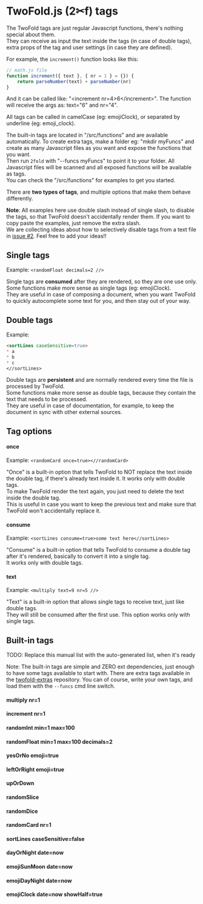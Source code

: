 # TwoFold.js (2✂︎f) tags

The TwoFold tags are just regular Javascript functions, there's nothing special about them.<br/>
They can receive as input the text inside the tags (in case of double tags), extra props of the tag and user settings (in case they are defined).

For example, the `increment()` function looks like this:

```js
// math.js file
function increment({ text }, { nr = 1 } = {}) {
    return parseNumber(text) + parseNumber(nr)
}
```

And it can be called like: "&lt;increment nr=4>6&lt;/increment>".
The function will receive the args as: text="6" and nr="4".

All tags can be called in camelCase (eg: emojiClock), or separated by underline (eg: emoji_clock).

The built-in tags are located in "/src/functions" and are available automatically.
To create extra tags, make a folder eg: "mkdir myFuncs" and create as many Javascript files as you want and expose the functions that you want.<br/>
Then run `2fold` with "--funcs myFuncs" to point it to your folder. All Javascript files will be scanned and all exposed functions will be available as tags.<br/>
You can check the "/src/functions" for examples to get you started.

There are **two types of tags**, and multiple options that make them behave differently.

**Note**: All examples here use double slash instead of single slash, to disable the tags, so that TwoFold doesn't accidentally render them. If you want to copy paste the examples, just remove the extra slash.<br/>
We are collecting ideas about how to selectively disable tags from a text file in [issue #2](https://github.com/ShinyTrinkets/twofold.js/issues/2). Feel free to add your ideas!!


## Single tags

Example: `<randomFloat decimals=2 //>`

Single tags are **consumed** after they are rendered, so they are one use only.<br/>
Some functions make more sense as single tags (eg: emojiClock).<br/>
They are useful in case of composing a document, when you want TwoFold to quickly autocomplete some text for you, and then stay out of your way.


## Double tags

Example:

```md
<sortLines caseSensitive=true>
* a
* b
* c
<//sortLines>
```

Double tags are **persistent** and are normally rendered every time the file is processed by TwoFold.<br/>
Some functions make more sense as double tags, because they contain the text that needs to be processed.<br/>
They are useful in case of documentation, for example, to keep the document in sync with other external sources.


## Tag options

#### once

Example: `<randomCard once=true><//randomCard>`

"Once" is a built-in option that tells TwoFold to NOT replace the text inside the double tag, if there's already text inside it.
It works only with double tags.<br/>
To make TwoFold render the text again, you just need to delete the text inside the double tag.<br/>
This is useful in case you want to keep the previous text and make sure that TwoFold won't accidentally replace it.

#### consume

Example: `<sortLines consume=true>some text here<//sortLines>`

"Consume" is a built-in option that tells TwoFold to consume a double tag after it's rendered, basically to convert it into a single tag.<br/>
It works only with double tags.

#### text

Example: `<multiply text=9 nr=5 //>`

"Text" is a built-in option that allows single tags to receive text, just like double tags.<br/>
They will still be consumed after the first use. This option works only with single tags.


## Built-in tags

TODO: Replace this manual list with the auto-generated list, when it's ready

Note: The built-in tags are simple and ZERO ext dependencies, just enough to have some tags available to start with.
There are extra tags available in the [twofold-extras](https://github.com/ShinyTrinkets/twofold-extras) repository.
You can of course, write your own tags, and load them with the `--funcs` cmd line switch.

#### multiply nr=1

#### increment nr=1

#### randomInt min=1 max=100

#### randomFloat min=1 max=100 decimals=2

#### yesOrNo emoji=true

#### leftOrRight emoji=true

#### upOrDown

#### randomSlice

#### randomDice

#### randomCard nr=1

#### sortLines caseSensitive=false

#### dayOrNight date=now

#### emojiSunMoon date=now

#### emojiDayNight date=now

#### emojiClock date=now showHalf=true
